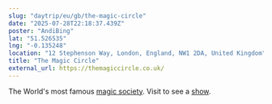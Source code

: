 ```yaml
---
slug: "daytrip/eu/gb/the-magic-circle"
date: "2025-07-28T22:18:37.439Z"
poster: "AndiBing"
lat: "51.526535"
lng: "-0.135248"
location: "12 Stephenson Way, London, England, NW1 2DA, United Kingdom"
title: "The Magic Circle"
external_url: https://themagiccircle.co.uk/
---
```

The World's most famous [magic society](https://themagiccircle.co.uk/about/). Visit to see a [show](https://themagiccircle.co.uk/shows/).